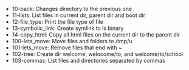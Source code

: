 - 10-back: Changes directory to the previous one
- 11-lists: List files in current dir, parent dir and boot dir
- 12-file_type: Print the file type of file
- 13-symbolic_link: Create symlink to ls binary
- 14-copy_html: Copy all html files on the current dir to the parent dir
- 100-lets_move: Move files and folders to /tmp/u
- 101-lets_move: Remove files that end with ~
- 102-tree: Create dir welcome, welocome/to, and welcome/to/school
- 103-commas: List files and directories separated by commas
